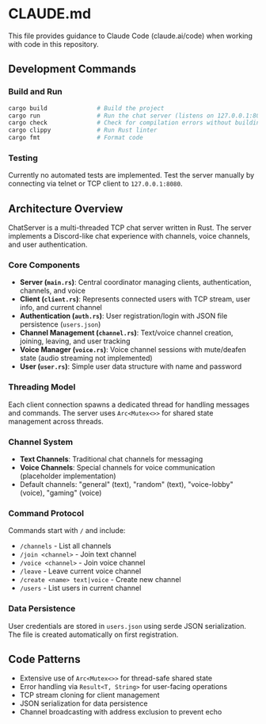 # CLAUDE.md

This file provides guidance to Claude Code (claude.ai/code) when working with code in this repository.

## Development Commands

### Build and Run
```bash
cargo build              # Build the project
cargo run                # Run the chat server (listens on 127.0.0.1:8080)
cargo check              # Check for compilation errors without building
cargo clippy             # Run Rust linter
cargo fmt                # Format code
```

### Testing
Currently no automated tests are implemented. Test the server manually by connecting via telnet or TCP client to `127.0.0.1:8080`.

## Architecture Overview

ChatServer is a multi-threaded TCP chat server written in Rust. The server implements a Discord-like chat experience with channels, voice channels, and user authentication.

### Core Components

- **Server (`main.rs`)**: Central coordinator managing clients, authentication, channels, and voice
- **Client (`client.rs`)**: Represents connected users with TCP stream, user info, and current channel
- **Authentication (`auth.rs`)**: User registration/login with JSON file persistence (`users.json`)
- **Channel Management (`channel.rs`)**: Text/voice channel creation, joining, leaving, and user tracking
- **Voice Manager (`voice.rs`)**: Voice channel sessions with mute/deafen state (audio streaming not implemented)
- **User (`user.rs`)**: Simple user data structure with name and password

### Threading Model

Each client connection spawns a dedicated thread for handling messages and commands. The server uses `Arc<Mutex<>>` for shared state management across threads.

### Channel System

- **Text Channels**: Traditional chat channels for messaging
- **Voice Channels**: Special channels for voice communication (placeholder implementation)
- Default channels: "general" (text), "random" (text), "voice-lobby" (voice), "gaming" (voice)

### Command Protocol

Commands start with `/` and include:
- `/channels` - List all channels
- `/join <channel>` - Join text channel
- `/voice <channel>` - Join voice channel
- `/leave` - Leave current voice channel
- `/create <name> text|voice` - Create new channel
- `/users` - List users in current channel

### Data Persistence

User credentials are stored in `users.json` using serde JSON serialization. The file is created automatically on first registration.

## Code Patterns

- Extensive use of `Arc<Mutex<>>` for thread-safe shared state
- Error handling via `Result<T, String>` for user-facing operations
- TCP stream cloning for client management
- JSON serialization for data persistence
- Channel broadcasting with address exclusion to prevent echo